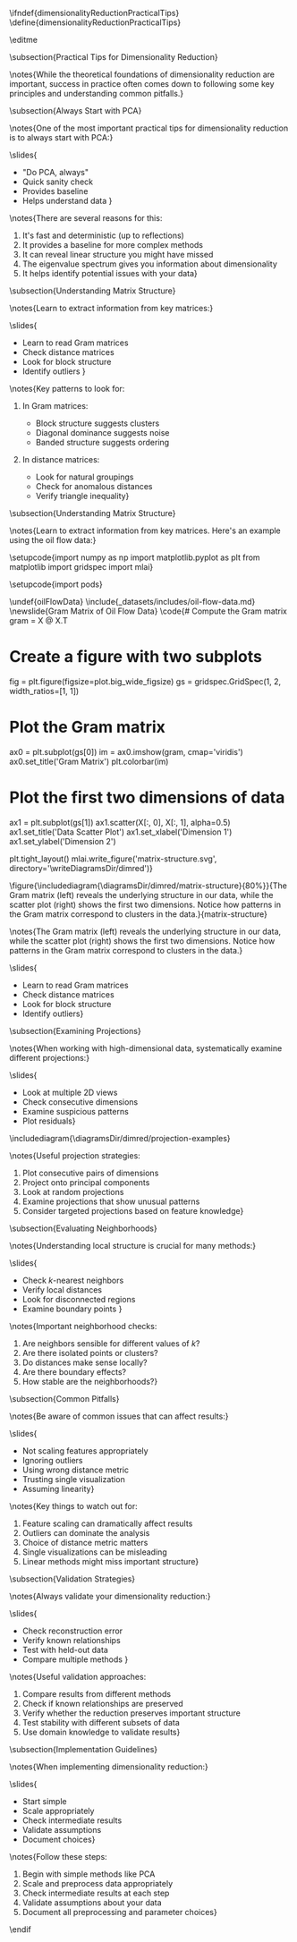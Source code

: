 \ifndef{dimensionalityReductionPracticalTips}
\define{dimensionalityReductionPracticalTips}

\editme

\subsection{Practical Tips for Dimensionality Reduction}

\notes{While the theoretical foundations of dimensionality reduction are important, success in practice often comes down to following some key principles and understanding common pitfalls.}

\subsection{Always Start with PCA}

\notes{One of the most important practical tips for dimensionality reduction is to always start with PCA:}

\slides{
* "Do PCA, always"
* Quick sanity check
* Provides baseline
* Helps understand data
}

\notes{There are several reasons for this:

1. It's fast and deterministic (up to reflections)
2. It provides a baseline for more complex methods
3. It can reveal linear structure you might have missed
4. The eigenvalue spectrum gives you information about dimensionality
5. It helps identify potential issues with your data}

\subsection{Understanding Matrix Structure}

\notes{Learn to extract information from key matrices:}

\slides{
* Learn to read Gram matrices
* Check distance matrices
* Look for block structure
* Identify outliers
}

\notes{Key patterns to look for:

1. In Gram matrices:
   * Block structure suggests clusters
   * Diagonal dominance suggests noise
   * Banded structure suggests ordering
     
2. In distance matrices:
   * Look for natural groupings
   * Check for anomalous distances
   * Verify triangle inequality}

\subsection{Understanding Matrix Structure}

\notes{Learn to extract information from key matrices. Here's an example using the oil flow data:}

\setupcode{import numpy as np
import matplotlib.pyplot as plt
from matplotlib import gridspec
import mlai}

\setupcode{import pods}

\undef{oilFlowData}
\include{_datasets/includes/oil-flow-data.md}
\newslide{Gram Matrix of Oil Flow Data}
\code{# Compute the Gram matrix
gram = X @ X.T

# Create a figure with two subplots
fig = plt.figure(figsize=plot.big_wide_figsize)
gs = gridspec.GridSpec(1, 2, width_ratios=[1, 1])

# Plot the Gram matrix
ax0 = plt.subplot(gs[0])
im = ax0.imshow(gram, cmap='viridis')
ax0.set_title('Gram Matrix')
plt.colorbar(im)

# Plot the first two dimensions of data
ax1 = plt.subplot(gs[1])
ax1.scatter(X[:, 0], X[:, 1], alpha=0.5)
ax1.set_title('Data Scatter Plot')
ax1.set_xlabel('Dimension 1')
ax1.set_ylabel('Dimension 2')

plt.tight_layout()
mlai.write_figure('matrix-structure.svg', directory='\writeDiagramsDir/dimred')}

\figure{\includediagram{\diagramsDir/dimred/matrix-structure}{80%}}{The Gram matrix (left) reveals the underlying structure in our data, while the scatter plot (right) shows the first two dimensions. Notice how patterns in the Gram matrix correspond to clusters in the data.}{matrix-structure}

\notes{The Gram matrix (left) reveals the underlying structure in our data, while the scatter plot (right) shows the first two dimensions. Notice how patterns in the Gram matrix correspond to clusters in the data.}

\slides{
* Learn to read Gram matrices
* Check distance matrices
* Look for block structure
* Identify outliers}

\subsection{Examining Projections}

\notes{When working with high-dimensional data, systematically examine different projections:}

\slides{
* Look at multiple 2D views
* Check consecutive dimensions
* Examine suspicious patterns
* Plot residuals}

\includediagram{\diagramsDir/dimred/projection-examples}

\notes{Useful projection strategies:

1. Plot consecutive pairs of dimensions
2. Project onto principal components
3. Look at random projections
4. Examine projections that show unusual patterns
5. Consider targeted projections based on feature knowledge}

\subsection{Evaluating Neighborhoods}

\notes{Understanding local structure is crucial for many methods:}

\slides{
* Check $k$-nearest neighbors
* Verify local distances
* Look for disconnected regions
* Examine boundary points
}

\notes{Important neighborhood checks:

1. Are neighbors sensible for different values of $k$?
2. Are there isolated points or clusters?
3. Do distances make sense locally?
4. Are there boundary effects?
5. How stable are the neighborhoods?}

\subsection{Common Pitfalls}

\notes{Be aware of common issues that can affect results:}

\slides{
* Not scaling features appropriately
* Ignoring outliers
* Using wrong distance metric
* Trusting single visualization
* Assuming linearity}

\notes{Key things to watch out for:

1. Feature scaling can dramatically affect results
2. Outliers can dominate the analysis
3. Choice of distance metric matters
4. Single visualizations can be misleading
5. Linear methods might miss important structure}

\subsection{Validation Strategies}

\notes{Always validate your dimensionality reduction:}

\slides{
* Check reconstruction error
* Verify known relationships
* Test with held-out data
* Compare multiple methods
}

\notes{Useful validation approaches:

1. Compare results from different methods
2. Check if known relationships are preserved
3. Verify whether the reduction preserves important structure
4. Test stability with different subsets of data
5. Use domain knowledge to validate results}

\subsection{Implementation Guidelines}

\notes{When implementing dimensionality reduction:}

\slides{
* Start simple
* Scale appropriately
* Check intermediate results
* Validate assumptions
* Document choices}

\notes{Follow these steps:

1. Begin with simple methods like PCA
2. Scale and preprocess data appropriately
3. Check intermediate results at each step
4. Validate assumptions about your data
5. Document all preprocessing and parameter choices}

\endif
